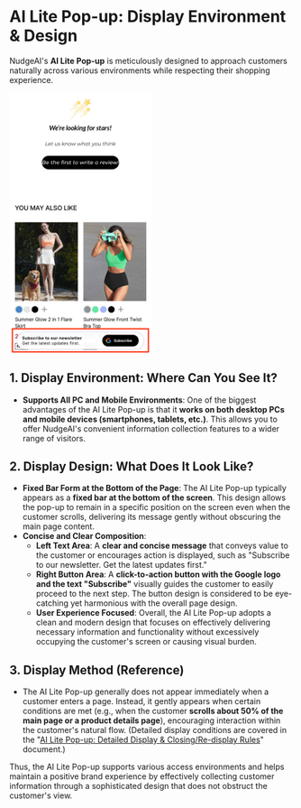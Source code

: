 # AI Lite Pop-up: Display Environment & Design

NudgeAI's **AI Lite Pop-up** is meticulously designed to approach customers naturally across various environments while respecting their shopping experience.

<img src="../../assets/images/AILitePop-up.png" alt="AI Lite Pop-up Example" style="width: 50%;">

## 1. Display Environment: Where Can You See It?

*   **Supports All PC and Mobile Environments**: One of the biggest advantages of the AI Lite Pop-up is that it **works on both desktop PCs and mobile devices (smartphones, tablets, etc.)**. This allows you to offer NudgeAI's convenient information collection features to a wider range of visitors.

## 2. Display Design: What Does It Look Like?

*   **Fixed Bar Form at the Bottom of the Page**: The AI Lite Pop-up typically appears as a **fixed bar at the bottom of the screen**. This design allows the pop-up to remain in a specific position on the screen even when the customer scrolls, delivering its message gently without obscuring the main page content.
*   **Concise and Clear Composition**:
    *   **Left Text Area**: A **clear and concise message** that conveys value to the customer or encourages action is displayed, such as "Subscribe to our newsletter. Get the latest updates first."
    *   **Right Button Area**: A **click-to-action button with the Google logo and the text "Subscribe"** visually guides the customer to easily proceed to the next step. The button design is considered to be eye-catching yet harmonious with the overall page design.
    *   **User Experience Focused**: Overall, the AI Lite Pop-up adopts a clean and modern design that focuses on effectively delivering necessary information and functionality without excessively occupying the customer's screen or causing visual burden.

## 3. Display Method (Reference)

*   The AI Lite Pop-up generally does not appear immediately when a customer enters a page. Instead, it gently appears when certain conditions are met (e.g., when the customer **scrolls about 50% of the main page or a product details page**), encouraging interaction within the customer's natural flow. (Detailed display conditions are covered in the "[AI Lite Pop-up: Detailed Display & Closing/Re-display Rules](ai-lite-popup-detailed-rules.md)" document.)

Thus, the AI Lite Pop-up supports various access environments and helps maintain a positive brand experience by effectively collecting customer information through a sophisticated design that does not obstruct the customer's view. 